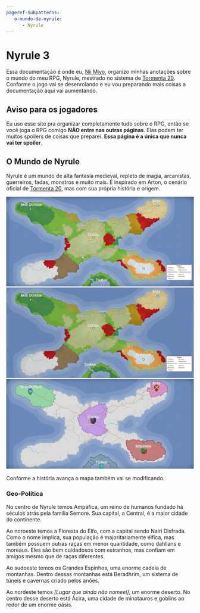 ```yaml
---
pageref-subpatterns:
   o-mundo-de-nyrule:
      - Nyrule
---
```

# Nyrule 3

Essa documentação é onde eu, [Nii Miyo](https://github.com/NiiMiyo), organizo minhas anotações sobre o mundo do meu RPG, Nyrule, mestrado no sistema de [Tormenta 20](https://site.jamboeditora.com.br/tormenta20/). Conforme o jogo vai se desenrolando e eu vou preparando mais coisas a documentação aqui vai aumentando.

## **Aviso para os jogadores**

Eu uso esse site pra organizar completamente tudo sobre o RPG, então se você joga o RPG comigo **NÃO entre nas outras páginas**. Elas podem ter muitos spoilers de coisas que preparei. **Essa página é a única que nunca vai ter spoiler**.

## O Mundo de Nyrule

Nyrule é um mundo de alta fantasia medieval, repleto de magia, arcanistas, guerreiros, fadas, monstros e muito mais. É inspirado em Arton, o cenário oficial de [Tormenta 20](https://site.jamboeditora.com.br/tormenta20/), mas com sua própria história e origem.

![Mapa geográfico](assets/images/nyrule_map-geo.png)
![Grid para viagem. Cada célula do grid são 4h de caminhada](assets/images/nyrule_map-grid.png)
![Mapa político](assets/images/nyrule_map-politic.png)

Conforme a história avança o mapa também vai se modificando.

### Geo-Política

No centro de Nyrule temos Ampáfica, um reino de humanos fundado há séculos atrás pela família Semore. Sua capital, a Central, é a maior cidade do continente.

Ao noroeste temos a Floresta do Elfo, com a capital sendo Nairi Disfrada. Como o nome implica, sua população é majoritariamente élfica, mas também possuem outras raças em menor quantidade, como dahllans e moreaus. Eles são bem cuidadosos com estranhos, mas confiam em amigos mesmo que de raças diferentes.

Ao sudoeste temos os Grandes Espinhos, uma enorme cadeia de montanhas. Dentro dessas montanhas está Beradhrim, um sistema de túneis e cavernas criado pelos anões.

Ao nordeste temos _[Lugar que ainda não nomeei]_, um enorme deserto. No centro desse deserto está Ácira, uma cidade de minotauros e goblins ao redor de um enorme oásis.
